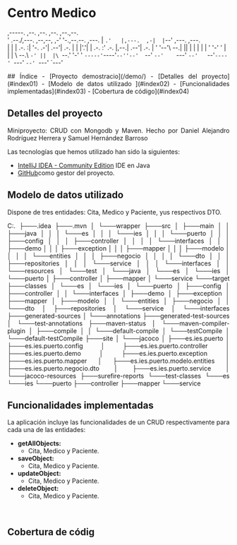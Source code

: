 # Centro Medico
 ,-----.                ,--.                 ,--.   ,--.         ,--.,--.              
'  .--./,---. ,--,--, ,-'  '-.,--.--. ,---.  |   `.'   |,---.  ,-|  |`--' ,---. ,---.  
|  |   | .-. :|      \'-.  .-'|  .--'| .-. | |  |'.'|  | .-. :' .-. |,--.| .--'| .-. | 
'  '--'\   --.|  ||  |  |  |  |  |   ' '-' ' |  |   |  \   --.\ `-' ||  |\ `--.' '-' ' 
 `-----'`----'`--''--'  `--'  `--'    `---'  `--'   `--'`----' `---' `--' `---' `---'  

<div align="justify">
## Índice
- [Proyecto demostracio](/demo/)
  - [Detalles del proyecto](#index01)
  - [Modelo de datos utilizado ](#index02)
  - [Funcionalidades implementadas](#index03)
  - [Cobertura de código](#index04)

## Detalles del proyecto <a name="index01"></a>
Miniproyecto: CRUD con Mongodb y Maven. Hecho por Daniel Alejandro Rodríguez Herrera y Samuel Hernández Barroso

Las tecnologías que hemos utilizado han sido la siguientes:

- [IntelliJ IDEA - Community Edition](https://www.jetbrains.com/es-es/idea/) IDE en Java
- [GitHub](https://github.com/)como gestor del proyecto.

## Modelo de datos utilizado <a name="index02"></a>

Dispone de tres entidades: Cita, Medico y Paciente, yus respectivos DTO.

C:.
├───.idea
├───.mvn
│   └───wrapper
├───src
│   ├───main
│   │   ├───java
│   │   │   └───es
│   │   │       └───ies
│   │   │           └───puerto
│   │   │               ├───config
│   │   │               ├───controller
│   │   │               │   └───interfaces
│   │   │               ├───demo
│   │   │               ├───exception
│   │   │               ├───mapper
│   │   │               ├───modelo
│   │   │               │   └───entities
│   │   │               ├───negocio
│   │   │               │   └───dto
│   │   │               ├───repositories
│   │   │               └───service
│   │   │                   └───interfaces
│   │   └───resources
│   └───test
│       └───java
│           └───es
│               └───ies
│                   └───puerto
│                       ├───controller
│                       ├───mapper
│                       └───service
└───target
    ├───classes
    │   └───es
    │       └───ies
    │           └───puerto
    │               ├───config
    │               ├───controller
    │               │   └───interfaces
    │               ├───demo
    │               ├───exception
    │               ├───mapper
    │               ├───modelo
    │               │   └───entities
    │               ├───negocio
    │               │   └───dto
    │               ├───repositories
    │               └───service
    │                   └───interfaces
    ├───generated-sources
    │   └───annotations
    ├───generated-test-sources
    │   └───test-annotations
    ├───maven-status
    │   └───maven-compiler-plugin
    │       ├───compile
    │       │   └───default-compile
    │       └───testCompile
    │           └───default-testCompile
    ├───site
    │   └───jacoco
    │       ├───es.ies.puerto
    │       ├───es.ies.puerto.config
    │       ├───es.ies.puerto.controller
    │       ├───es.ies.puerto.demo
    │       ├───es.ies.puerto.exception
    │       ├───es.ies.puerto.mapper
    │       ├───es.ies.puerto.modelo.entities
    │       ├───es.ies.puerto.negocio.dto
    │       ├───es.ies.puerto.service
    │       └───jacoco-resources
    ├───surefire-reports
    └───test-classes
        └───es
            └───ies
                └───puerto
                    ├───controller
                    ├───mapper
                    └───service

## Funcionalidades implementadas <a name="index03"></a>
La aplicación incluye las funcionalidades de un CRUD respectivamente para cada una de las entidades:

- **getAllObjects:**
  - Cita, Medico y Paciente. 
- **saveObject:**
  - Cita, Medico y Paciente.
- **updateObject:**
  - Cita, Medico y Paciente.
- **deleteObject:**
  - Cita, Medico y Paciente.
<br>



## Cobertura de códig <a name="index04"></a>



</div>
